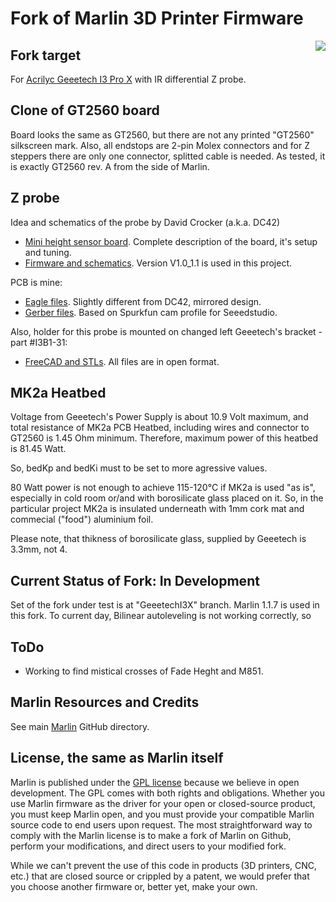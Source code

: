 ﻿# Fork of Marlin 3D Printer Firmware
<img align="right" src="../../raw/1.1.x/project_specific_files/images/400px-IMG_3896.jpg"/>

## Fork target

For [Acrilyc Geeetech I3 Pro X](http://www.geeetech.com/wiki/index.php/Prusa_I3_X) with IR differential Z probe.

## Clone of GT2560 board

Board looks the same as GT2560, but there are not any printed "GT2560" silkscreen mark. Also, all endstops are 2-pin Molex connectors and for Z steppers there are only one connector, splitted cable is needed. As tested, it is exactly GT2560 rev. A from the side of Marlin.

## Z probe

Idea and schematics of the probe by David Crocker (a.k.a. DC42) 
 - [Mini height sensor board](https://miscsolutions.wordpress.com/mini-height-sensor-board/). Complete description of the board, it's setup and tuning.
 - [Firmware and schematics](https://github.com/dc42/OrmerodSensorBoard). Version V1.0_1.1 is used in this project.
 
PCB is mine: 
 - [Eagle files](https://github.com/liutas4x4/IR-probe_byDC42/tree/master/Eagle_files). Slightly different from DC42, mirrored design.
 - [Gerber files](https://github.com/liutas4x4/IR-probe_byDC42/tree/master/Gerber_files). Based on Spurkfun cam profile for Seeedstudio.
 
Also, holder for this probe is mounted on changed left Geeetech's bracket - part #I3B1-31:
 - [FreeCAD and STLs](https://github.com/liutas4x4/IR-probe_byDC42/tree/master/I3B1-31-Bracket_modified). All files are in open format.

## MK2a Heatbed

Voltage from Geeetech's Power Supply is about 10.9 Volt maximum, and total resistance of MK2a PCB Heatbed, including wires and connector to GT2560 is 1.45 Ohm minimum. Therefore, maximum power of this heatbed is 81.45 Watt. 

So, bedKp and bedKi must to be set to more agressive values.

80 Watt power is not enough to achieve 115-120°C if MK2a is used "as is", especially in cold room or/and with borosilicate glass placed on it. So, in the particular project MK2a is insulated underneath with 1mm cork mat and commecial ("food") aluminium foil.

Please note, that thikness of borosilicate glass, supplied by Geeetech is 3.3mm, not 4.

## Current Status of Fork: In Development

Set of the fork under test is at "GeeetechI3X" branch.
Marlin 1.1.7 is used in this fork.
To current day, Bilinear autoleveling is not working correctly, so

## ToDo

- Working to find mistical crosses of Fade Heght and M851.

## Marlin Resources and Credits

See main [Marlin](https://github.com/MarlinFirmware/Marlin) GitHub directory.

## License, the same as Marlin itself

Marlin is published under the [GPL license](https://github.com/COPYING.md) because we believe in open development. The GPL comes with both rights and obligations. Whether you use Marlin firmware as the driver for your open or closed-source product, you must keep Marlin open, and you must provide your compatible Marlin source code to end users upon request. The most straightforward way to comply with the Marlin license is to make a fork of Marlin on Github, perform your modifications, and direct users to your modified fork.

While we can't prevent the use of this code in products (3D printers, CNC, etc.) that are closed source or crippled by a patent, we would prefer that you choose another firmware or, better yet, make your own.


